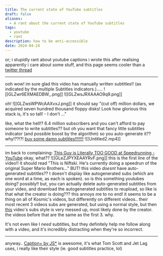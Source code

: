 ```yaml
---
title: The current state of YouTube subtitles
draft: false
aliases:
  - A rant about the current state of YouTube subtitles
tags:
  - youtube
  - rant
description: how to be anti-accessible
date: 2024-04-24
---
```

or; i stupidly rant about youtube captions 
i wrote this after realising apparently i care about some stuff, and this page seems cooler than a [twitter thread](https://twitter.com/lilynekoi/status/1780734615830876646)

---

ooh wow! im sure glad this video has manually written subtitles!! (as indicated by the multiple Subtitles indicators.).....
![[GLZwr6EXMAEDBW_.png]]
![[GLZwsJRXAAAO9q9.png]]



oh!
![[GLZwsWPWcAAXvxJ.png]]
it should say "(cut off) million dollars, we acquired seven hundred thousand floppy disks! Look how glorious this stack is, it's so tall! - I don't ..."

like, what the hell!? 6.4 million subscribers and you can't afford to pay someone to write subtitles?? but oh you want that fancy little subtitles indicator (and possible boost by the algorithm) so you auto-generate it?? why!??!?! 
[buy some damn subtitles!!!!!!!](https://www.youtube.com/watch?v=m__OZ3ZsO4Y&start=5m42s)
![[Untitled2.mp4]]

---

im back to complaining:
[This Guy is Literally TOO GOOD at Speedrunning - YouTube](https://www.youtube.com/watch?v=i_9Hj--VfbY)
okay, what?? ![[GLeZJPYXEAAYRvF.png]]
this is the first line of the video!! it should read "This is Niftski. He's currently doing a speedrun of the original Super Mario Brothers..." BUT! this video *doesnt* have auto-generated subtitles??
t doesn't display like autogenerated subs (which are one word at a time, as each is spoken). so is this something youtubes doing? possibly!! but, you can actually delete auto-generated subtitles from your video, and download the autogenerated subtitles to reupload, so like is that what the creator is doing???
this annoys me to no end! 
it seems to be a thing on all of Kosmic's videos, but differently on different videos..
their most recent 3 videos subs are generated, but using a normal style, but then [this](https://www.youtube.com/watch?v=WNgJCe3HSGY) video's subs style is very messed up, most likely done by the creator. the videos before that are the same as the first 3. why.


It's not even like I *need* subtitles, but they definitely help me follow along with a video, and it's incredibly distracting when they're so incorrect.

---
anyway..
[Caption+ by JS*](https://caption.plus) is awesome, it's what Tom Scott and Jet Lag uses, i really like their style (ie. good subtitles practice, lol) 